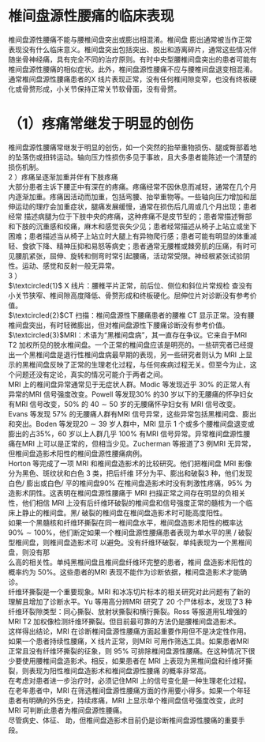 # 椎间盘源性腰痛的临床表现  
椎间盘源性腰痛不能与腰椎间盘突出或膨出相混淆。椎间盘 膨出通常被当作正常表现没有什么临床意义。椎间盘突出包括突出、脱出和游离碎片，通常这些情况伴随坐骨神经痛，具有完全不同的治疗原则。有时中央型腰椎间盘突出的患者可能有椎间盘源性腰痛的相似症状。此外，椎间盘源性腰痛不应与腰椎间盘退变相混淆。通常椎间盘源性腰痛患者的X 线片表现正常，没有任何椎间隙变窄，也没有终板硬化或骨赘形成，小关节保持正常关节软骨面，没有骨赘。  
# （1）疼痛常继发于明显的创伤  
椎间盘源性腰痛常继发于明显的创伤，如一个突然的抬举重物损伤、腿或臀部着地的坠落伤或扭转运动。轴向压力性损伤多见于事故，且大多患者能陈述一个清楚的损伤机制。  
2 ）疼痛呈逐渐加重并伴有下肢疼痛  
大部分患者主诉下腰正中有深在的疼痛。疼痛经常不因休息而减轻，通常在几个月内逐渐加重。疼痛因活动而加重，包括弯腰、抬举重物等。一些轴向压力增加和屈伸运动的理疗会加重症状，腿痛发展缓慢，通常在损伤后几周或几个月出现；患者经常 描述病腿为位于下肢中央的疼痛，这种疼痛不是皮节型的；患者常描述臀部和下肢的沉重感和绞痛，麻木和感觉丧失少见；患者经常描述从椅子上站立或坐下困难；患者描述当从椅子上站立时大腿上有异物爬行感；患者可能有明显的体重减轻、食欲下降、精神压抑和易怒等病史；患者通常无腰椎或棘旁肌的压痛，有时可见腰肌紧张，屈伸、旋转和侧弯时常引起腰痛，活动常受限。神经根紧张试验阴性。运动、感觉和反射一般无异常。  
3 ）  
$\textcircled{1}$ X  线片：腰椎平片正常，前后位、侧位和斜位片常规检 查没有小关节狭窄、椎间隙高度降低、骨赘形成和终板硬化。屈伸位片对诊断没有参考价值。  
$\textcircled{2}$CT 扫描：椎间盘源性下腰痛患者的腰椎 CT 显示正常。没有腰椎间盘突出，有时轻微膨出，但对椎间盘源性下腰痛诊断没有参考价值。  
$\textcircled{3}$MRI：术语为“黑椎间盘病”，其一直存在争议。它来自于MRI T2 加权所见的脱水椎间盘。一个正常的椎间盘应该是明亮的。一些研究者已经提出一个黑椎间盘是退行性椎间盘病最早期的表现，另一些研究者则认为 MRI 上显示的黑椎间盘反映了正常的生理老化过程，与任何疾病过程无关。但至今为止，这个问题还没有定论，真实的情况可能介于两者之间。  
MRI 上的椎间盘异常通常见于无症状人群。Modic 等发现近乎 $30\%$ 的正常人有异常的MRI 信号强度改变。Powell 等发现$30\%$ 的30 岁以下的无腰痛的怀孕妇女有MRI 信号改变，$50\%$ 的 $40\sim50$   岁的无腰痛怀孕妇女有 MRI  信号改变。 Evans  等发现 $57\%$ 的无腰痛人群有MRI 信号异常，这些异常包括黑椎间盘、膨出和突出。Boden 等发现$20\sim39$ 岁人群中，MRI 显示 1 个或多个腰椎间盘退变或膨出的占$35\%$，60 岁以上人群几乎 $100\%$ 有MRI 信号异常。异常椎间盘源性腰痛在MRI 上可以是正常的，但相当少见。Zucherman 等报道了3 例MRI 无异常，但椎间盘造影术阳性的椎间盘源性腰痛病例。  
Horton 等完成了一项 MRI 和椎间盘造影术的比较研究。他们把椎间盘 MRI  影像分为黑色、斑纹状和白色 3  类，把后纤维 环分为平、膨出和破裂3 种，他们发现白色/ 膨出或白色/ 平的椎间盘$90\%$ 在椎间盘造影术时没有刺激性疼痛，$95\%$ 为造影术阴性。这表明在椎间盘源性腰痛于 MRI 扫描正常之间存在明显的负相关性，他们相信 MRI 上没有后纤维环破裂的椎间盘和信号强度正常的髓核为一个临床上静止的椎间盘。黑/ 破裂的椎间盘在椎间盘造影术时可能高度阳性。  
如果一个黑髓核和纤维环撕裂在同一椎间盘水平，椎间盘造影术阳性的概率达 $90\%\sim100\%$，他们断定如果一个椎间盘源性腰痛患者表现为单水平的黑 /  破裂型椎间盘，则椎间盘造影术可 以避免。没有纤维环破裂，单纯表现为一个黑椎间盘，则没有那  
么高的相关性。单纯黑椎间盘且椎间盘纤维环完整的患者，椎间 盘造影术阳性的概率约为 $50\%$。这些患者的MRI 表现不能作为诊断依据，椎间盘造影术才能确诊。  
纤维环撕裂是一个重要现象。MRI 和冰冻切片标本的相关研究对此问题有了新的理解且增加了诊断水平。Yu 等用高分辨MRI 研究了 20 个尸体标本，发现了3 种纤维环裂隙类型：同心撕裂、放射状撕裂和横行撕裂。Ross 等报道用钆增强的 MRI T2 加权像检测纤维环撕裂。但目前最可靠的方法仍是腰椎间盘造影术。  
这样得出结论，MRI 在诊断椎间盘源性腰痛方面起重要作用但不是决定性作用。如果一个患者持续性腰痛，X 线片正常，则MRI 可用作筛选工具。如果患者MRI 正常且没有纤维环撕裂的征象，则 $95\%$ 可排除椎间盘源性腰痛。在这种情况下很少要使用腰椎间盘造影术。相反，如果患者在 MRI 上表现为黑椎间盘和纤维环撕裂，则表现为阳性椎间盘造影术和椎间盘源性腰痛 的概率非常高。  
在考虑对患者进一步治疗时，必须记住MRI 上的信号变化是一种生理老化过程。在老年患者中，MRI 在筛选椎间盘源性腰痛方面的作用要小得多。如果一个年轻患者有明确的外伤史，持续疼痛，MRI 上显示单个椎间盘信号强度改变，此时 MRI 可判断此患者为椎间盘源性腰痛。  
尽管病史、体征、 助，但椎间盘造影术目前仍是诊断椎间盘源性腰痛的重要手段。  